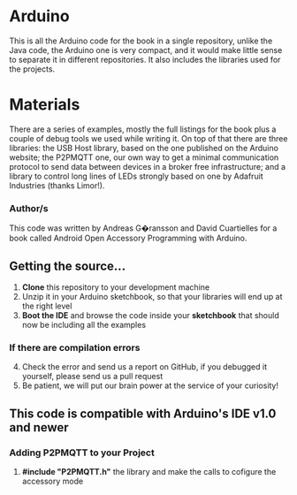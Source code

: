 Arduino
=======

This is all the Arduino code for the book in a single repository, unlike the Java code, the Arduino one is very compact, and it would make little sense to separate it in different repositories. It also includes the libraries used for the projects.

# Materials

There are a series of examples, mostly the full listings for the book plus a couple of debug tools we used while writing it. On top of that there are three libraries: the USB Host library, based on the one published on the Arduino website; the P2PMQTT one, our own way to get a minimal communication protocol to send data between devices in a broker free infrastructure; and a library to control long lines of LEDs strongly based on one by Adafruit Industries (thanks Limor!).

### Author/s

This code was written by Andreas G�ransson and David Cuartielles for a book called Android Open Accessory Programming with Arduino.

## Getting the source...

1. **Clone** this repository to your development machine
2. Unzip it in your Arduino sketchbook, so that your libraries will end up at the right level
3. **Boot the IDE** and browse the code inside your **sketchbook** that should now be including all the examples

### If there are compilation errors

4. Check the error and send us a report on GitHub, if you debugged it yourself, please send us a pull request
5. Be patient, we will put our brain power at the service of your curiosity!

## This code is compatible with Arduino's IDE v1.0 and newer

### Adding P2PMQTT to your Project

1. **#include "P2PMQTT.h"** the library and make the calls to cofigure the accessory mode


